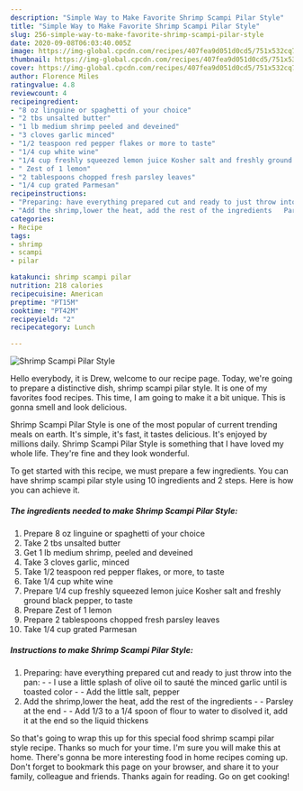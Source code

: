 ```yaml
---
description: "Simple Way to Make Favorite Shrimp Scampi Pilar Style"
title: "Simple Way to Make Favorite Shrimp Scampi Pilar Style"
slug: 256-simple-way-to-make-favorite-shrimp-scampi-pilar-style
date: 2020-09-08T06:03:40.005Z
image: https://img-global.cpcdn.com/recipes/407fea9d051d0cd5/751x532cq70/shrimp-scampi-pilar-style-recipe-main-photo.jpg
thumbnail: https://img-global.cpcdn.com/recipes/407fea9d051d0cd5/751x532cq70/shrimp-scampi-pilar-style-recipe-main-photo.jpg
cover: https://img-global.cpcdn.com/recipes/407fea9d051d0cd5/751x532cq70/shrimp-scampi-pilar-style-recipe-main-photo.jpg
author: Florence Miles
ratingvalue: 4.8
reviewcount: 4
recipeingredient:
- "8 oz linguine or spaghetti of your choice"
- "2 tbs unsalted butter"
- "1 lb medium shrimp peeled and deveined"
- "3 cloves garlic minced"
- "1/2 teaspoon red pepper flakes or more to taste"
- "1/4 cup white wine"
- "1/4 cup freshly squeezed lemon juice Kosher salt and freshly ground black pepper to taste"
- " Zest of 1 lemon"
- "2 tablespoons chopped fresh parsley leaves"
- "1/4 cup grated Parmesan"
recipeinstructions:
- "Preparing: have everything prepared cut and ready to just throw into the pan:  I use a little splash of olive oil to sauté the minced garlic until is toasted color   Add the little salt, pepper"
- "Add the shrimp,lower the heat, add the rest of the ingredients   Parsley at the end  Add 1/3 to a 1/4 spoon of flour to water to disolved it, add it at the end so the liquid thickens"
categories:
- Recipe
tags:
- shrimp
- scampi
- pilar

katakunci: shrimp scampi pilar 
nutrition: 218 calories
recipecuisine: American
preptime: "PT15M"
cooktime: "PT42M"
recipeyield: "2"
recipecategory: Lunch

---
```



![Shrimp Scampi Pilar Style](https://img-global.cpcdn.com/recipes/407fea9d051d0cd5/751x532cq70/shrimp-scampi-pilar-style-recipe-main-photo.jpg)

Hello everybody, it is Drew, welcome to our recipe page. Today, we're going to prepare a distinctive dish, shrimp scampi pilar style. It is one of my favorites food recipes. This time, I am going to make it a bit unique. This is gonna smell and look delicious.



Shrimp Scampi Pilar Style is one of the most popular of current trending meals on earth. It's simple, it's fast, it tastes delicious. It's enjoyed by millions daily. Shrimp Scampi Pilar Style is something that I have loved my whole life. They're fine and they look wonderful.


To get started with this recipe, we must prepare a few ingredients. You can have shrimp scampi pilar style using 10 ingredients and 2 steps. Here is how you can achieve it.

<!--inarticleads1-->

##### The ingredients needed to make Shrimp Scampi Pilar Style:

1. Prepare 8 oz linguine or spaghetti of your choice
1. Take 2 tbs unsalted butter
1. Get 1 lb medium shrimp, peeled and deveined
1. Take 3 cloves garlic, minced
1. Take 1/2 teaspoon red pepper flakes, or more, to taste
1. Take 1/4 cup white wine
1. Prepare 1/4 cup freshly squeezed lemon juice Kosher salt and freshly ground black pepper, to taste
1. Prepare  Zest of 1 lemon
1. Prepare 2 tablespoons chopped fresh parsley leaves
1. Take 1/4 cup grated Parmesan




<!--inarticleads2-->

##### Instructions to make Shrimp Scampi Pilar Style:

1. Preparing: have everything prepared cut and ready to just throw into the pan: -  - I use a little splash of olive oil to sauté the minced garlic until is toasted color  -  - Add the little salt, pepper
1. Add the shrimp,lower the heat, add the rest of the ingredients  -  - Parsley at the end -  - Add 1/3 to a 1/4 spoon of flour to water to disolved it, add it at the end so the liquid thickens




So that's going to wrap this up for this special food shrimp scampi pilar style recipe. Thanks so much for your time. I'm sure you will make this at home. There's gonna be more interesting food in home recipes coming up. Don't forget to bookmark this page on your browser, and share it to your family, colleague and friends. Thanks again for reading. Go on get cooking!
